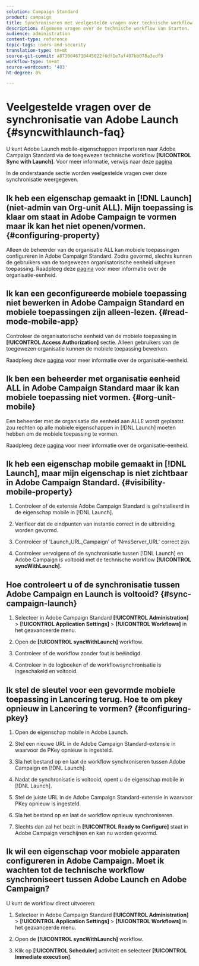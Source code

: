```yaml
---
solution: Campaign Standard
product: campaign
title: Synchroniseren met veelgestelde vragen over technische workflow starten
description: Algemene vragen over de technische workflow van Starten.
audience: administration
content-type: reference
topic-tags: users-and-security
translation-type: tm+mt
source-git-commit: a8730046710445022f6df1e7af407bb078a3edf9
workflow-type: tm+mt
source-wordcount: '483'
ht-degree: 0%

---
```



# Veelgestelde vragen over de synchronisatie van Adobe Launch {#syncwithlaunch-faq}

U kunt Adobe Launch mobile-eigenschappen importeren naar Adobe Campaign Standard via de toegewezen technische workflow **[!UICONTROL Sync with Launch]**. Voor meer informatie, verwijs naar deze [pagina](../../administration/using/technical-workflows.md)

In de onderstaande sectie worden veelgestelde vragen over deze synchronisatie weergegeven.

## Ik heb een eigenschap gemaakt in [!DNL Launch] (niet-admin van Org-unit ALL). Mijn toepassing is klaar om staat in Adobe Campaign te vormen maar ik kan het niet openen/vormen. {#configuring-property}

Alleen de beheerder van de organisatie ALL kan mobiele toepassingen configureren in Adobe Campaign Standard. Zodra gevormd, slechts kunnen de gebruikers van de toegewezen organisatorische eenheid uitgeven
toepassing. Raadpleeg deze [pagina](../../administration/using/organizational-units.md) voor meer informatie over de organisatie-eenheid.

## Ik kan een geconfigureerde mobiele toepassing niet bewerken in Adobe Campaign Standard en mobiele toepassingen zijn alleen-lezen. {#read-mode-mobile-app}

Controleer de organisatorische eenheid van de mobiele toepassing in **[!UICONTROL Access Authorization]** sectie. Alleen gebruikers van de toegewezen organisatie kunnen de mobiele toepassing bewerken.

Raadpleeg deze [pagina](../../administration/using/organizational-units.md) voor meer informatie over de organisatie-eenheid.

## Ik ben een beheerder met organisatie eenheid ALL in Adobe Campaign Standard maar ik kan mobiele toepassing niet vormen. {#org-unit-mobile}

Een beheerder met de organisatie die eenheid aan ALLE wordt geplaatst zou rechten op alle mobiele eigenschappen in [!DNL Launch] moeten hebben om de mobiele toepassing te vormen.

Raadpleeg deze [pagina](../../administration/using/organizational-units.md) voor meer informatie over de organisatie-eenheid.

## Ik heb een eigenschap mobile gemaakt in [!DNL Launch], maar mijn eigenschap is niet zichtbaar in Adobe Campaign Standard. {#visibility-mobile-property}

1. Controleer of de extensie Adobe Campaign Standard is geïnstalleerd in de eigenschap mobile in [!DNL Launch].

1. Verifieer dat de eindpunten van instantie correct in de uitbreiding worden gevormd.

1. Controleer of &#39;Launch_URL_Campaign&#39; of &#39;NmsServer_URL&#39; correct zijn.

1. Controleer vervolgens of de synchronisatie tussen [!DNL Launch] en Adobe Campaign is voltooid met de technische workflow **[!UICONTROL syncWithLaunch]**.

## Hoe controleert u of de synchronisatie tussen Adobe Campaign en Launch is voltooid? {#sync-campaign-launch}

1. Selecteer in Adobe Campaign Standard **[!UICONTROL Administration]** > **[!UICONTROL Application Settings]** > **[!UICONTROL Workflows]** in het geavanceerde menu.

1. Open de **[!UICONTROL syncWithLaunch]** workflow.

1. Controleer of de workflow zonder fout is beëindigd.

1. Controleer in de logboeken of de workflowsynchronisatie is ingeschakeld en voltooid.

## Ik stel de sleutel voor een gevormde mobiele toepassing in Lancering terug. Hoe te om pkey opnieuw in Lancering te vormen? {#configuring-pkey}

1. Open de eigenschap mobile in Adobe Launch.

1. Stel een nieuwe URL in de Adobe Campaign Standard-extensie in waarvoor de PKey opnieuw is ingesteld.

1. Sla het bestand op en laat de workflow synchroniseren tussen Adobe Campaign en [!DNL Launch].

1. Nadat de synchronisatie is voltooid, opent u de eigenschap mobile in [!DNL Launch].

1. Stel de juiste URL in de Adobe Campaign Standard-extensie in waarvoor PKey opnieuw is ingesteld.

1. Sla het bestand op en laat de workflow opnieuw synchroniseren.

1. Slechts dan zal het bezit in **[!UICONTROL Ready to Configure]** staat in Adobe Campaign verschijnen en kan nu worden gevormd.

## Ik wil een eigenschap voor mobiele apparaten configureren in Adobe Campaign. Moet ik wachten tot de technische workflow synchroniseert tussen Adobe Launch en Adobe Campaign?

U kunt de workflow direct uitvoeren:

1. Selecteer in Adobe Campaign Standard **[!UICONTROL Administration]** > **[!UICONTROL Application Settings]** > **[!UICONTROL Workflows]** in het geavanceerde menu.

1. Open de **[!UICONTROL syncWithLaunch]** workflow.

1. Klik op **[!UICONTROL Scheduler]** activiteit en selecteer **[!UICONTROL Immediate execution]**.

